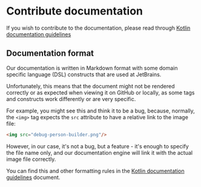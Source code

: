 # Contribute documentation

If you wish to contribute to the documentation, please read through [Kotlin documentation guidelines][1]

## Documentation format

Our documentation is written in Markdown format with some domain specific language (DSL) constructs that are used at
JetBrains.

Unfortunately, this means that the document might not be rendered correctly or as expected when viewing it on GitHub or 
locally, as some tags and constructs work differently or are very specific.

For example, you might see this and think it to be a bug, because, normally, the `<img>` tag expects the `src` attribute 
to have a relative link to the image file:

```markdown
<img src="debug-person-builder.png"/>
```

However, in our case, it's not a bug, but a feature - it's enough to specify the file name only, and our documentation
engine will link it with the actual image file correctly.

You can find this and other formatting rules in the [Kotlin documentation guidelines][1] document.

[1]: https://docs.google.com/document/d/1mUuxK4xwzs3jtDGoJ5_zwYLaSEl13g_SuhODdFuh2Dc/edit?usp=sharing
